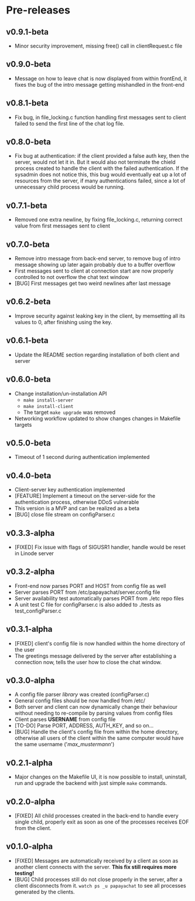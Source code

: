 # Pre-releases
## v0.9.1-beta
* Minor security improvement, missing free() call in clientRequest.c file
## v0.9.0-beta
* Message on how to leave chat is now displayed from within frontEnd, it fixes the bug of the intro message getting mishandled in the front-end
## v0.8.1-beta
* Fix bug, in file_locking.c function handling first messages sent to client failed to send the first line of the chat log
  file.
## v0.8.0-beta
* Fix bug at authentication: if the client provided a false auth key, then the server, would not let it in. But it would also
  not terminate the chield process created to handle the client with the failed authentication. If the sysadmin does not notice
  this, this bug would eventually eat up a lot of resources from the server, if many authentications failed, since a lot of unnecessary
  child process would be running.
## v0.7.1-beta
* Removed one extra newline, by fixing file_locking.c, returning correct value from first messages sent to client
## v0.7.0-beta
* Remove intro message from back-end server, to remove bug of intro message showing up later again
  probably due to a buffer overflow
* First messages sent to client at connection start are now properly controlled to not 
  overflow the chat text window
* [BUG] First messages get two weird newlines after last message
## v0.6.2-beta
* Improve security against leaking key in the client, by memsetting all its values to 0, after finishing using the key.
## v0.6.1-beta
* Update the README section regarding installation of both client and server
## v0.6.0-beta
* Change installation/un-installation API
	- `make install-server`
	- `make install-client`
	- The target `make upgrade` was removed
* Networking workflow updated to show changes changes in Makefile targets
## v0.5.0-beta
* Timeout of 1 second during authentication implemented
## v0.4.0-beta
* Client-server key authentication implemented
* [FEATURE] Implement a timeout on the server-side for the authentication process, otherwise DDoS vulnerable
* This version is a MVP and can be realized as a beta
* [BUG] close file stream on configParser.c
## v0.3.3-alpha
* [FIXED] Fix issue with flags of SIGUSR1 handler, handle would be reset in Linode server
## v0.3.2-alpha
* Front-end now parses PORT and HOST from config file as well
* Server parses PORT from /etc/papayachat/server.config file
* Server availability test automatically parses PORT from ./etc repo files
* A unit test C file for configParser.c is also added to ./tests as test_configParser.c
## v0.3.1-alpha
* [FIXED] client's config file is now handled within the home directory of the user
* The greetings message delivered by the server after establishing a connection now,
  tells the user how to close the chat window.
## v0.3.0-alpha
* A config file parser _library_ was created (configParser.c)
* General config files should be now handled from /etc/
* Both server and client can now dynamically change their behaviour without needing to re-compile by parsing values from config files
* Client parses **USERNAME** from config file
* [TO-DO] Parse PORT, ADDRESS, AUTH_KEY, and so on...
* [BUG] Handle the client's config file from within the home directory, otherwise all users of the client within the same computer would have the
  same username ('_max_mustermann_')
## v0.2.1-alpha
* Major changes on the Makefile UI, it is now possible to install, uninstall, run and upgrade the backend with just simple `make` commands.
## v0.2.0-alpha
* [FIXED] All child processes created in the back-end to handle every single child, properly exit as soon as one of the processes receives EOF from the client.
## v0.1.0-alpha
* [FIXED] Messages are automatically received by a client as soon as another client connects with the server. **This fix still requires more testing!**
* [BUG] Child processes still do not close properly in the server, after a client disconnects from it. `watch ps _u papayachat` to see all processes generated by the clients.
